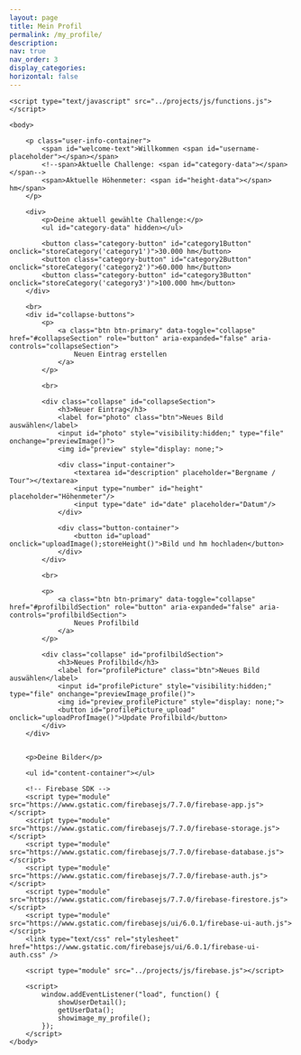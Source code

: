 ```yaml
---
layout: page
title: Mein Profil
permalink: /my_profile/
description:
nav: true
nav_order: 3
display_categories:
horizontal: false
---
```


<html>
    <head>
        <title>Firebase Image Upload using HTML and JavaScript</title>
        <link rel="stylesheet" type="text/css" href="../projects/css/style.css">
    </head>

    <script type="text/javascript" src="../projects/js/functions.js"></script>
    
    <body>

        <p class="user-info-container">
            <span id="welcome-text">Willkommen <span id="username-placeholder"></span></span>
            <!--span>Aktuelle Challenge: <span id="category-data"></span></span-->
            <span>Aktuelle Höhenmeter: <span id="height-data"></span> hm</span>
        </p>

        <div>
            <p>Deine aktuell gewählte Challenge:</p>
            <ul id="category-data" hidden></ul>

            <button class="category-button" id="category1Button" onclick="storeCategory('category1')">30.000 hm</button>
            <button class="category-button" id="category2Button" onclick="storeCategory('category2')">60.000 hm</button>
            <button class="category-button" id="category3Button" onclick="storeCategory('category3')">100.000 hm</button>
        </div>

        <br>
        <div id="collapse-buttons">
            <p>
                <a class="btn btn-primary" data-toggle="collapse" href="#collapseSection" role="button" aria-expanded="false" aria-controls="collapseSection">
                    Neuen Eintrag erstellen
                </a>
            </p>

            <br>

            <div class="collapse" id="collapseSection">
                <h3>Neuer Eintrag</h3>
                <label for="photo" class="btn">Neues Bild auswählen</label>
                <input id="photo" style="visibility:hidden;" type="file" onchange="previewImage()">
                <img id="preview" style="display: none;">

                <div class="input-container">
                    <textarea id="description" placeholder="Bergname / Tour"></textarea>
                    <input type="number" id="height" placeholder="Höhenmeter"/>
                    <input type="date" id="date" placeholder="Datum"/>
                </div>

                <div class="button-container">
                    <button id="upload" onclick="uploadImage();storeHeight()">Bild und hm hochladen</button>
                </div>
            </div>

            <br>

            <p>
                <a class="btn btn-primary" data-toggle="collapse" href="#profilbildSection" role="button" aria-expanded="false" aria-controls="profilbildSection">
                    Neues Profilbild
                </a>
            </p>

            <div class="collapse" id="profilbildSection">
                <h3>Neues Profilbild</h3>
                <label for="profilePicture" class="btn">Neues Bild auswählen</label>
                <input id="profilePicture" style="visibility:hidden;" type="file" onchange="previewImage_profile()">
                <img id="preview_profilePicture" style="display: none;">
                <button id="profilePicture_upload" onclick="uploadProfImage()">Update Profilbild</button>
            </div>
        </div>


        <p>Deine Bilder</p>

        <ul id="content-container"></ul>

        <!-- Firebase SDK -->
        <script type="module" src="https://www.gstatic.com/firebasejs/7.7.0/firebase-app.js"></script>
        <script type="module" src="https://www.gstatic.com/firebasejs/7.7.0/firebase-storage.js"></script>
        <script type="module" src="https://www.gstatic.com/firebasejs/7.7.0/firebase-database.js"></script>
        <script type="module" src="https://www.gstatic.com/firebasejs/7.7.0/firebase-auth.js"></script>
        <script type="module" src="https://www.gstatic.com/firebasejs/7.7.0/firebase-firestore.js"></script>
        <script type="module" src="https://www.gstatic.com/firebasejs/ui/6.0.1/firebase-ui-auth.js"></script>
        <link type="text/css" rel="stylesheet" href="https://www.gstatic.com/firebasejs/ui/6.0.1/firebase-ui-auth.css" />

        <script type="module" src="../projects/js/firebase.js"></script>

        <script>
            window.addEventListener("load", function() {
                showUserDetail();
                getUserData();
                showimage_my_profile();
            });
        </script>
    </body>
</html>